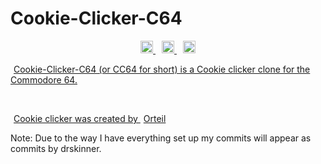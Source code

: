 # Cookie-Clicker-C64
<p align="center">
</a>
  <a href="https://discord.com/invite/kJac2ty" style="padding-left: 5px; padding-right: 5px;">
		<img src="https://img.shields.io/badge/Discord-Server-purple.svg" height="20">
</a>
	<a href="https://www.youtube.com/channel/UCjbecKNosrmUgRIOqU0UxCw/" style="padding-left: 5px; padding-right: 5px;">
		<img src="https://img.shields.io/badge/YouTube-Channel-red.svg" height="20">
  </a>
  <a href="https://gbatemp.net/download/cookie-clicker-c64.36587/" style="padding-left: 5px; padding-right: 5px;">
		<img src="https://img.shields.io/badge/GBAtemp-Link-blue.svg" height="20">

Cookie-Clicker-C64 (or CC64 for short) is a Cookie clicker clone for the Commodore 64.

Cookie clicker was created by [Orteil](https://orteil.dashnet.org/)

Note: Due to the way I have everything set up my commits will appear as commits by drskinner.





